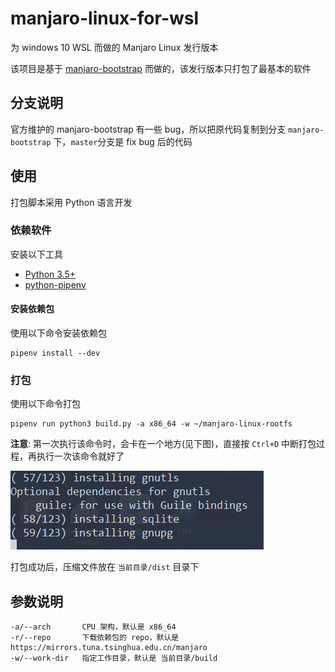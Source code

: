 # manjaro-linux-for-wsl
为 windows 10 WSL 而做的 Manjaro Linux 发行版本

该项目是基于 [manjaro-bootstrap]() 而做的，该发行版本只打包了最基本的软件

## 分支说明
  官方维护的 manjaro-bootstrap 有一些 bug，所以把原代码复制到分支 `manjaro-bootstrap` 下，`master`分支是 fix bug 后的代码

## 使用
  打包脚本采用 Python 语言开发

### 依赖软件
  安装以下工具
* [Python 3.5+](https://www.python.org/)
* [python-pipenv](https://github.com/pypa/pipenv) 

#### 安装依赖包
  使用以下命令安装依赖包
  ```
pipenv install --dev
  ```

### 打包
  使用以下命令打包
 ```
pipenv run python3 build.py -a x86_64 -w ~/manjaro-linux-rootfs
 ```

 **注意**: 第一次执行该命令时，会卡在一个地方(见下图)，直接按 `Ctrl+D` 中断打包过程，再执行一次该命令就好了

![](./images/pack-error.png)

 打包成功后，压缩文件放在 `当前目录/dist` 目录下

## 参数说明

```
-a/--arch       CPU 架构，默认是 x86_64
-r/--repo       下载依赖包的 repo，默认是 https://mirrors.tuna.tsinghua.edu.cn/manjaro
-w/--work-dir   指定工作目录，默认是 当前目录/build 
```
